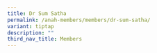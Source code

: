 ```yaml
---
title: Dr Sum Satha
permalink: /anah-members/members/dr-sum-satha/
variant: tiptap
description: ""
third_nav_title: Members
---
```

